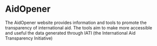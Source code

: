 # AidOpener
The AidOpener website provides information and tools to promote the transparency of international aid. The tools aim to make more accessible and useful the data generated through IATI (the International Aid Transparency Initiative)